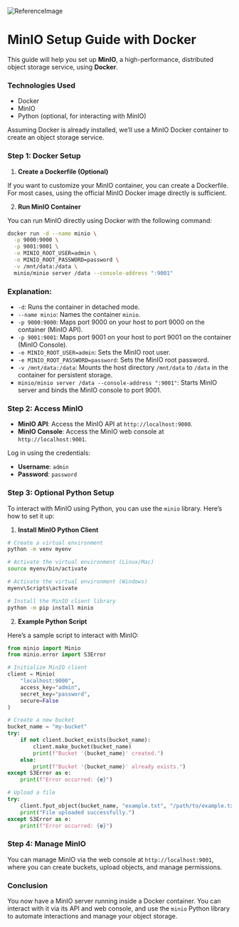 ![ReferenceImage](/images/▪Objects_Storage 🗃.png)
# MinIO Setup Guide with Docker

This guide will help you set up **MinIO**, a high-performance, distributed object storage service, using **Docker**.

### Technologies Used
- Docker
- MinIO
- Python (optional, for interacting with MinIO)

Assuming Docker is already installed, we’ll use a MinIO Docker container to create an object storage service. 

### Step 1: Docker Setup

1. **Create a Dockerfile (Optional)**

If you want to customize your MinIO container, you can create a Dockerfile. For most cases, using the official MinIO Docker image directly is sufficient.

2. **Run MinIO Container**

You can run MinIO directly using Docker with the following command:

```bash
docker run -d --name minio \
  -p 9000:9000 \
  -p 9001:9001 \
  -e MINIO_ROOT_USER=admin \
  -e MINIO_ROOT_PASSWORD=password \
  -v /mnt/data:/data \
  minio/minio server /data --console-address ":9001"
```

### Explanation:
- `-d`: Runs the container in detached mode.
- `--name minio`: Names the container `minio`.
- `-p 9000:9000`: Maps port 9000 on your host to port 9000 on the container (MinIO API).
- `-p 9001:9001`: Maps port 9001 on your host to port 9001 on the container (MinIO Console).
- `-e MINIO_ROOT_USER=admin`: Sets the MinIO root user.
- `-e MINIO_ROOT_PASSWORD=password`: Sets the MinIO root password.
- `-v /mnt/data:/data`: Mounts the host directory `/mnt/data` to `/data` in the container for persistent storage.
- `minio/minio server /data --console-address ":9001"`: Starts MinIO server and binds the MinIO console to port 9001.

### Step 2: Access MinIO

- **MinIO API**: Access the MinIO API at `http://localhost:9000`.
- **MinIO Console**: Access the MinIO web console at `http://localhost:9001`.

Log in using the credentials:
- **Username**: `admin`
- **Password**: `password`

### Step 3: Optional Python Setup

To interact with MinIO using Python, you can use the `minio` library. Here’s how to set it up:

1. **Install MinIO Python Client**

```bash
# Create a virtual environment
python -m venv myenv

# Activate the virtual environment (Linux/Mac)
source myenv/bin/activate

# Activate the virtual environment (Windows)
myenv\Scripts\activate

# Install the MinIO client library
python -m pip install minio
```

2. **Example Python Script**

Here’s a sample script to interact with MinIO:

```python
from minio import Minio
from minio.error import S3Error

# Initialize MinIO client
client = Minio(
    "localhost:9000",
    access_key="admin",
    secret_key="password",
    secure=False
)

# Create a new bucket
bucket_name = "my-bucket"
try:
    if not client.bucket_exists(bucket_name):
        client.make_bucket(bucket_name)
        print(f"Bucket '{bucket_name}' created.")
    else:
        print(f"Bucket '{bucket_name}' already exists.")
except S3Error as e:
    print(f"Error occurred: {e}")

# Upload a file
try:
    client.fput_object(bucket_name, "example.txt", "/path/to/example.txt")
    print("File uploaded successfully.")
except S3Error as e:
    print(f"Error occurred: {e}")
```

### Step 4: Manage MinIO

You can manage MinIO via the web console at `http://localhost:9001`, where you can create buckets, upload objects, and manage permissions.

### Conclusion

You now have a MinIO server running inside a Docker container. You can interact with it via its API and web console, and use the `minio` Python library to automate interactions and manage your object storage.
